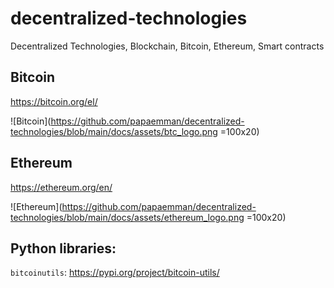 # decentralized-technologies
Decentralized Technologies, Blockchain, Bitcoin, Ethereum, Smart contracts


## Bitcoin

https://bitcoin.org/el/

![Bitcoin](https://github.com/papaemman/decentralized-technologies/blob/main/docs/assets/btc_logo.png =100x20)

## Ethereum

https://ethereum.org/en/

![Ethereum](https://github.com/papaemman/decentralized-technologies/blob/main/docs/assets/ethereum_logo.png  =100x20)



## Python libraries:

`bitcoinutils`: https://pypi.org/project/bitcoin-utils/
